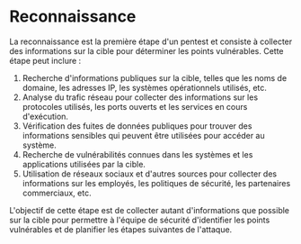 # Reconnaissance

La reconnaissance est la première étape d'un pentest et consiste à collecter des informations sur la cible pour déterminer les points vulnérables. Cette étape peut inclure :

1. Recherche d'informations publiques sur la cible, telles que les noms de domaine, les adresses IP, les systèmes opérationnels utilisés, etc.
2. Analyse du trafic réseau pour collecter des informations sur les protocoles utilisés, les ports ouverts et les services en cours d'exécution.
3. Vérification des fuites de données publiques pour trouver des informations sensibles qui peuvent être utilisées pour accéder au système.
4. Recherche de vulnérabilités connues dans les systèmes et les applications utilisées par la cible.
5. Utilisation de réseaux sociaux et d'autres sources pour collecter des informations sur les employés, les politiques de sécurité, les partenaires commerciaux, etc.

L'objectif de cette étape est de collecter autant d'informations que possible sur la cible pour permettre à l'équipe de sécurité d'identifier les points vulnérables et de planifier les étapes suivantes de l'attaque.
